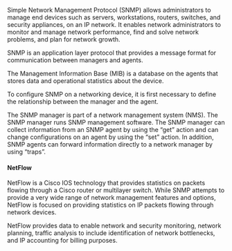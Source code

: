 Simple Network Management Protocol (SNMP) allows administrators to manage end devices such as servers, workstations, routers, switches, and security appliances, on an IP network. It enables network administrators to monitor and manage network performance, find and solve network problems, and plan for network growth.

SNMP is an application layer protocol that provides a message format for communication between managers and agents.

The Management Information Base (MIB) is a database on the agents that stores data and operational statistics about the device.

To configure SNMP on a networking device, it is first necessary to define the relationship between the manager and the agent.

The SNMP manager is part of a network management system (NMS). The SNMP manager runs SNMP management software. The SNMP manager can collect information from an SNMP agent by using the “get” action and can change configurations on an agent by using the “set” action. In addition, SNMP agents can forward information directly to a network manager by using “traps”.

#### NetFlow
NetFlow is a Cisco IOS technology that provides statistics on packets flowing through a Cisco router or multilayer switch. While SNMP attempts to provide a very wide range of network management features and options, NetFlow is focused on providing statistics on IP packets flowing through network devices.

NetFlow provides data to enable network and security monitoring, network planning, traffic analysis to include identification of network bottlenecks, and IP accounting for billing purposes.